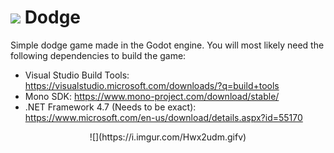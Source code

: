 # ![](https://i.imgur.com/rX8GMDv.png) Dodge

Simple dodge game made in the Godot engine. You will most likely need the following dependencies to build the game:

+ Visual Studio Build Tools: https://visualstudio.microsoft.com/downloads/?q=build+tools
+ Mono SDK: https://www.mono-project.com/download/stable/
+ .NET Framework 4.7 (Needs to be exact): https://www.microsoft.com/en-us/download/details.aspx?id=55170

<p align="center">
  ![](https://i.imgur.com/Hwx2udm.gifv)
</p>
